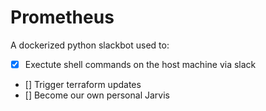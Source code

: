 # Prometheus
A dockerized python slackbot used to:  
- [x] Exectute shell commands on the host machine via slack  
- [] Trigger terraform updates   
- [] Become our own personal Jarvis  
